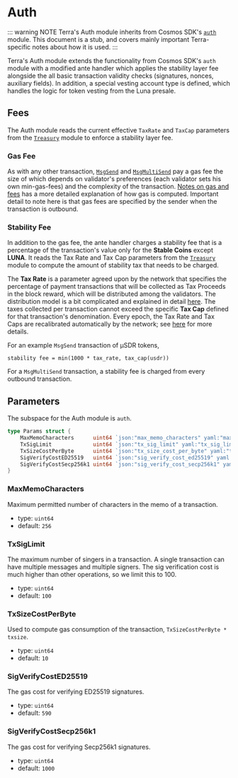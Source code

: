 # Auth

::: warning NOTE
Terra's Auth module inherits from Cosmos SDK's [`auth`](https://github.com/cosmos/cosmos-sdk/tree/v0.37.4/docs/spec/auth) module. This document is a stub, and covers mainly important Terra-specific notes about how it is used.
:::

Terra's Auth module extends the functionality from Cosmos SDK's `auth` module with a modified ante handler which applies the stability layer fee alongside the all basic transaction validity checks (signatures, nonces, auxiliary fields). In addition, a special vesting account type is defined, which handles the logic for token vesting from the Luna presale.

## Fees

The Auth module reads the current effective `TaxRate` and `TaxCap` parameters from the [`Treasury`](./spec-treasury.md) module to enforce a stability layer fee.

### Gas Fee

As with any other transaction, [`MsgSend`](./spec-bank.md#msgsend) and [`MsgMultiSend`](./spec-bank.md#msgmultisend) pay a gas fee the size of which depends on validator's preferences (each validator sets his own min-gas-fees) and the complexity of the transaction. [Notes on gas and fees](../terrad/README.md#a-note-on-gas-and-fees) has a more detailed explanation of how gas is computed. Important detail to note here is that gas fees are specified by the sender when the transaction is outbound.

### Stability Fee

In addition to the gas fee, the ante handler charges a stability fee that is a percentage of the transaction's value only for the **Stable Coins** except **LUNA**. It reads the Tax Rate and Tax Cap parameters from the [`Treasury`](./spec-treasury.md) module to compute the amount of stability tax that needs to be charged.

The **Tax Rate** is a parameter agreed upon by the network that specifies the percentage of payment transactions that will be collected as Tax Proceeds in the block reward, which will be distributed among the validators. The distribution model is a bit complicated and explained in detail [here](../validator/faq.md#how-are-block-provisions-distributed). The taxes collected per transaction cannot exceed the specific **Tax Cap** defined for that transaction's denomination. Every epoch, the Tax Rate and Tax Caps are recalibrated automatically by the network; see [here](spec-treasury.md#monetary-policy-levers) for more details.

For an example `MsgSend` transaction of µSDR tokens,

```text
stability fee = min(1000 * tax_rate, tax_cap(usdr))
```

For a `MsgMultiSend` transaction, a stability fee is charged from every outbound transaction.

## Parameters

The subspace for the Auth module is `auth`.

```go
type Params struct {
	MaxMemoCharacters      uint64 `json:"max_memo_characters" yaml:"max_memo_characters"`
	TxSigLimit             uint64 `json:"tx_sig_limit" yaml:"tx_sig_limit"`
	TxSizeCostPerByte      uint64 `json:"tx_size_cost_per_byte" yaml:"tx_size_cost_per_byte"`
	SigVerifyCostED25519   uint64 `json:"sig_verify_cost_ed25519" yaml:"sig_verify_cost_ed25519"`
	SigVerifyCostSecp256k1 uint64 `json:"sig_verify_cost_secp256k1" yaml:"sig_verify_cost_secp256k1"`
}
```

### MaxMemoCharacters

Maximum permitted number of characters in the memo of a transaction.

- type: `uint64`
- default: `256`

### TxSigLimit

The maximum number of singers in a transaction. A single transaction can have multiple messages and multiple signers. The sig verification cost is much higher than other operations, so we limit this to 100.

- type: `uint64`
- default: `100`

### TxSizeCostPerByte

Used to compute gas consumption of the transaction, `TxSizeCostPerByte * txsize`.

- type: `uint64`
- default: `10`

### SigVerifyCostED25519

The gas cost for verifying ED25519 signatures.

- type: `uint64`
- default: `590`

### SigVerifyCostSecp256k1

The gas cost for verifying Secp256k1 signatures.

- type: `uint64`
- default: `1000`
